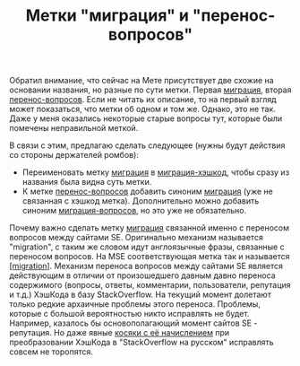 ﻿---
title: "Метки &quot;миграция&quot; и &quot;перенос-вопросов&quot;"
se.owner.user_id: 176217
se.owner.display_name: "αλεχολυτ"
se.owner.link: "https://ru.meta.stackoverflow.com/users/176217/%ce%b1%ce%bb%ce%b5%cf%87%ce%bf%ce%bb%cf%85%cf%84"
se.link: "https://ru.meta.stackoverflow.com/questions/11378/%d0%9c%d0%b5%d1%82%d0%ba%d0%b8-%d0%bc%d0%b8%d0%b3%d1%80%d0%b0%d1%86%d0%b8%d1%8f-%d0%b8-%d0%bf%d0%b5%d1%80%d0%b5%d0%bd%d0%be%d1%81-%d0%b2%d0%be%d0%bf%d1%80%d0%be%d1%81%d0%be%d0%b2"
se.question_id: 11378
se.post_type: question
---
<p>Обратил внимание, что сейчас на Мете присутствует две схожие на основании названия, но разные по сути метки. Первая <a href="/questions/tagged/%d0%bc%d0%b8%d0%b3%d1%80%d0%b0%d1%86%d0%b8%d1%8f" class="post-tag" title="показать вопросы с меткой [миграция]" rel="tag">миграция</a>, вторая <a href="/questions/tagged/%d0%bf%d0%b5%d1%80%d0%b5%d0%bd%d0%be%d1%81-%d0%b2%d0%be%d0%bf%d1%80%d0%be%d1%81%d0%be%d0%b2" class="post-tag" title="показать вопросы с меткой [перенос-вопросов]" rel="tag">перенос-вопросов</a>. Если не читать их описание, то на первый взгляд может показаться, что метки об одном и том же. Однако, это не так. Даже у меня оказались некоторые старые вопросы тут, которые были помечены неправильной меткой.</p>
<p>В связи с этим, предлагаю сделать следующее (нужны будут действия со стороны держателей ромбов):</p>
<ul>
<li>Переименовать метку <a href="/questions/tagged/%d0%bc%d0%b8%d0%b3%d1%80%d0%b0%d1%86%d0%b8%d1%8f" class="post-tag" title="показать вопросы с меткой [миграция]" rel="tag">миграция</a> в <a href="/questions/tagged/%d0%bc%d0%b8%d0%b3%d1%80%d0%b0%d1%86%d0%b8%d1%8f-%d1%85%d1%8d%d1%88%d0%ba%d0%be%d0%b4" class="post-tag" title="показать вопросы с меткой [миграция-хэшкод]" rel="tag">миграция-хэшкод</a>, чтобы сразу из названия была видна суть метки.</li>
<li>К метке <a href="/questions/tagged/%d0%bf%d0%b5%d1%80%d0%b5%d0%bd%d0%be%d1%81-%d0%b2%d0%be%d0%bf%d1%80%d0%be%d1%81%d0%be%d0%b2" class="post-tag" title="показать вопросы с меткой [перенос-вопросов]" rel="tag">перенос-вопросов</a> добавить синоним <a href="/questions/tagged/%d0%bc%d0%b8%d0%b3%d1%80%d0%b0%d1%86%d0%b8%d1%8f" class="post-tag" title="показать вопросы с меткой [миграция]" rel="tag">миграция</a> (уже не связанная с хэшкод метка). Дополнительно можно добавить синоним <a href="/questions/tagged/%d0%bc%d0%b8%d0%b3%d1%80%d0%b0%d1%86%d0%b8%d1%8f-%d0%b2%d0%be%d0%bf%d1%80%d0%be%d1%81%d0%be%d0%b2" class="post-tag" title="показать вопросы с меткой [миграция-вопросов]" rel="tag">миграция-вопросов</a>, но это уже не обязательно.</li>
</ul>
<p>Почему важно сделать метку <a href="/questions/tagged/%d0%bc%d0%b8%d0%b3%d1%80%d0%b0%d1%86%d0%b8%d1%8f" class="post-tag" title="показать вопросы с меткой [миграция]" rel="tag">миграция</a> связанной именно с переносом вопросов между сайтами SE. Оригинально механизм называется &quot;migration&quot;, с таким же словом идут англоязычные фразы, связанные с переносом вопросов.
На MSE соответствующая метка так и называется <a href="https://meta.stackexchange.com/questions/tagged/migration">[migration]</a>.
Механизм переноса вопросов между сайтами SE является действующим в отличии от произошедшего давным давно переноса содержимого (вопросы, ответы, комментарии, пользователи, репутация и т.д.) ХэшКода в базу StackOverflow. На текущий момент долетают только редкие архаичные проблемы этого переноса. Проблемы, которые с большой вероятностью никто исправлять не будет. Например, казалось бы основополагающий момент сайтов SE - репутация. Но даже явные <a href="https://meta.stackexchange.com/q/291897/339911">косяки с её начислением</a> при преобразовании ХэшКода в &quot;StackOverflow на русском&quot; исправлять совсем не торопятся.</p>
